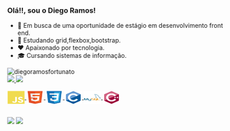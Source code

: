 ### Olá!!, sou o Diego Ramos!
- 🔭 Em busca de uma oportunidade de estágio em desenvolvimento front end.
- 🌱 Estudando grid,flexbox,bootstrap.
- ❤️ Apaixonado por tecnologia.
- 🎓 Cursando sistemas de informação.
 <img src="https://komarev.com/ghpvc/?username=diegoramosfortunato&color=green" alt="diegoramosfortunato" /> 
<div>
  <a href="https://github.com/diegoramosfortunato">
  <img height="180em" src="https://github-readme-stats.vercel.app/api?username=diegoramosfortunato&show_icons=true&theme=dark&include_all_commits=true&count_private=true"/>
  <img height="180em" src="https://github-readme-stats.vercel.app/api/top-langs/?username=diegoramosfortunato&layout=compact&langs_count=7&theme=dark"/>
</div>
   
  <div style="display: inline_block"><br>
  <img align="center" alt="dg-Js" height="30" width="40" src="https://raw.githubusercontent.com/devicons/devicon/master/icons/javascript/javascript-plain.svg">
  <img align="center" alt="dg-HTML" height="30" width="40" src="https://raw.githubusercontent.com/devicons/devicon/master/icons/html5/html5-original.svg">
  <img align="center" alt="dg-CSS" height="30" width="40" src="https://raw.githubusercontent.com/devicons/devicon/master/icons/css3/css3-original.svg">
  <img align="center" alt="dg-CSS" height="30" width="40" src="https://raw.githubusercontent.com/devicons/devicon/master/icons/c/c-original.svg">
  <img align="center" alt="dg-CSS" height="30" width="40" src="https://raw.githubusercontent.com/devicons/devicon/master/icons/mysql/mysql-original-wordmark.svg">
  <img align="center" alt="dg-CSS" height="30" width="40" src="https://raw.githubusercontent.com/devicons/devicon/master/icons/cplusplus/cplusplus-original.svg">
</div>
  
  
  
  
  ##
 
<div> 
  <a href = "diego.ramos.fortunato@gmail.com"><img src="https://img.shields.io/badge/-Gmail-%23333?style=for-the-badge&logo=gmail&logoColor=white" target="_blank"></a>
  <a href="https://www.linkedin.com/in/diego-fortunato-683798207/" target="_blank"><img src="https://img.shields.io/badge/-LinkedIn-%230077B5?style=for-the-badge&logo=linkedin&logoColor=white" target="_blank"></a> 

  

  

